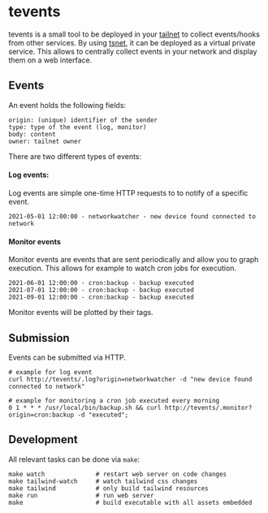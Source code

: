 # tevents

tevents is a small tool to be deployed in your [tailnet](https://tailscale.com/kb/1136/tailnet/) to collect events/hooks from other services.
By using [tsnet](https://tailscale.com/blog/tsnet-virtual-private-services/), it can be deployed as a virtual private service. This allows to centrally collect
events in your network and display them on a web interface.

## Events
An event holds the following fields:

```
origin: (unique) identifier of the sender
type: type of the event (log, monitor)
body: content
owner: tailnet owner
```

There are two different types of events:

#### Log events:
Log events are simple one-time HTTP requests to to notify of a specific event.

```
2021-05-01 12:00:00 - networkwatcher - new device found connected to network
```

#### Monitor events
Monitor events are events that are sent periodically and allow you to graph execution. This allows for example to watch cron jobs for execution.

```
2021-06-01 12:00:00 - cron:backup - backup executed
2021-07-01 12:00:00 - cron:backup - backup executed
2021-09-01 12:00:00 - cron:backup - backup executed
```

Monitor events will be plotted by their tags.

## Submission

Events can be submitted via HTTP.

```
# example for log event
curl http://tevents/.log?origin=networkwatcher -d "new device found connected to network"

# example for monitoring a cron job executed every morning
0 1 * * * /usr/local/bin/backup.sh && curl http://tevents/.monitor?origin=cron:backup -d "executed";
```

## Development

All relevant tasks can be done via `make`:

```
make watch              # restart web server on code changes
make tailwind-watch     # watch tailwind css changes
make tailwind           # only build tailwind resources
make run                # run web server
make                    # build executable with all assets embedded
```
